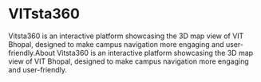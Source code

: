 # VITsta360
Vitsta360 is an interactive platform showcasing the 3D map view of VIT Bhopal, designed to make campus navigation more engaging and user-friendly.About Vitsta360 is an interactive platform showcasing the 3D map view of VIT Bhopal, designed to make campus navigation more engaging and user-friendly.
